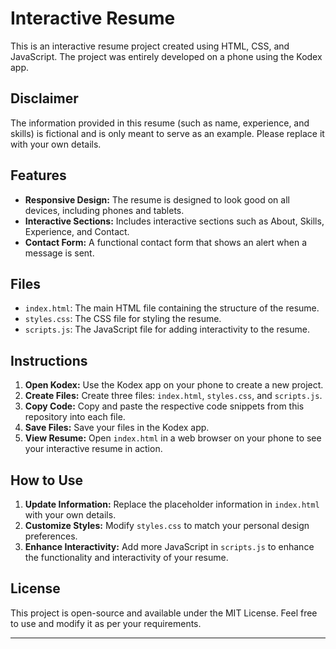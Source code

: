 # Interactive Resume

This is an interactive resume project created using HTML, CSS, and JavaScript. The project was entirely developed on a phone using the Kodex app.

## Disclaimer

The information provided in this resume (such as name, experience, and skills) is fictional and is only meant to serve as an example. Please replace it with your own details.

## Features

- **Responsive Design:** The resume is designed to look good on all devices, including phones and tablets.
- **Interactive Sections:** Includes interactive sections such as About, Skills, Experience, and Contact.
- **Contact Form:** A functional contact form that shows an alert when a message is sent.

## Files

- `index.html`: The main HTML file containing the structure of the resume.
- `styles.css`: The CSS file for styling the resume.
- `scripts.js`: The JavaScript file for adding interactivity to the resume.

## Instructions

1. **Open Kodex:** Use the Kodex app on your phone to create a new project.
2. **Create Files:** Create three files: `index.html`, `styles.css`, and `scripts.js`.
3. **Copy Code:** Copy and paste the respective code snippets from this repository into each file.
4. **Save Files:** Save your files in the Kodex app.
5. **View Resume:** Open `index.html` in a web browser on your phone to see your interactive resume in action.

## How to Use

1. **Update Information:** Replace the placeholder information in `index.html` with your own details.
2. **Customize Styles:** Modify `styles.css` to match your personal design preferences.
3. **Enhance Interactivity:** Add more JavaScript in `scripts.js` to enhance the functionality and interactivity of your resume.

## License

This project is open-source and available under the MIT License. Feel free to use and modify it as per your requirements.

---
